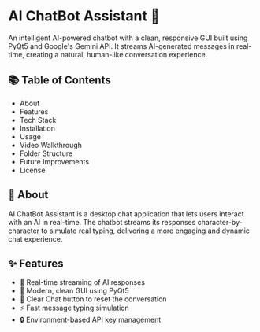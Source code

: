 # AI ChatBot Assistant 🤖

An intelligent AI-powered chatbot with a clean, responsive GUI built using PyQt5 and Google's Gemini API.
It streams AI-generated messages in real-time, creating a natural, human-like conversation experience.

## 📚 Table of Contents

- About
- Features
- Tech Stack
- Installation
- Usage
- Video Walkthrough
- Folder Structure
- Future Improvements
- License

## 📖 About

AI ChatBot Assistant is a desktop chat application that lets users interact with an AI in real-time.
The chatbot streams its responses character-by-character to simulate real typing, delivering a more engaging and dynamic chat experience.

## ✨ Features

- 📡 Real-time streaming of AI responses
- 🎨 Modern, clean GUI using PyQt5
- 🧹 Clear Chat button to reset the conversation
- ⚡ Fast message typing simulation
- 🔒 Environment-based API key management